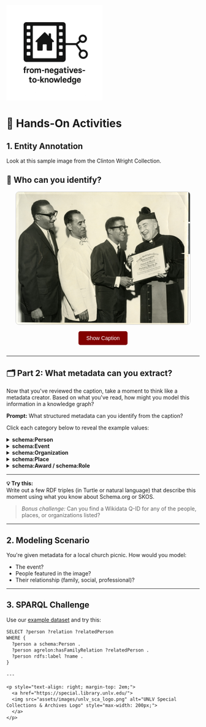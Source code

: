 <link rel="stylesheet" href="style.css">

<p align="left">
  <a href="https://darnellemelvin.github.io/from-negatives-to-knowledge">
    <img src="assets/images/negative2nodeInverse_logo.png" alt="Home" style="height: 250px;">
  </a>
</p>

# 🧠 Hands-On Activities

## 1. Entity Annotation
Look at this sample image from the Clinton Wright Collection.  

## 👀 Who can you identify?

<div style="text-align: center; margin-bottom: 1em;">
  <img id="activityImage" src="assets/images/ohr000452.jpg" alt="Historic Westside photo" style="max-width: 90%; border: 1px solid #ccc; border-radius: 8px;">
</div>

<div style="text-align: center; margin-bottom: 2em;">
  <button id="showButton" onclick="showCaption()" style="padding: 10px 20px; font-size: 1em; background-color: #810100; color: white; border: none; border-radius: 5px; cursor: pointer;">
    Show Caption
  </button>

  <button id="hideButton" onclick="hideCaption()" style="display: none; padding: 10px 20px; font-size: 1em; background-color: #555; color: white; border: none; border-radius: 5px; cursor: pointer;">
    Hide Caption
  </button>
</div>

<div id="captionBox" style="display: none; text-align: center; background: #f9f9f9; padding: 1em; border: 1px solid #ccc; border-radius: 8px; max-width: 80%; margin: auto;">
  <p><strong>Caption:</strong> Transcribed from attachment on the back of the photo: "Sands Hotel before 1962 left to right Dr. James B. McMillan, Dr. Charles I. West, Sammy Davis, Jr., Mons. James B. Empey, Pastor of St. Joan of Arc Catholic Church. Presenting an "Award of Merit and honorary fellowship" to Sammy Davis, Jr. and Will Mastin Trio from the George Washington Carver Memorial Institute of Washington, D. C. for outstanding contributions to the arts, humanities, and better race relations."

    
Sands Hotel and Casino: 3355 Las Vegas Boulevard South</p>
</div>

<script>
  function showCaption() {
    document.getElementById('captionBox').style.display = 'block';
    document.getElementById('showButton').style.display = 'none';
    document.getElementById('hideButton').style.display = 'inline-block';
  }

  function hideCaption() {
    document.getElementById('captionBox').style.display = 'none';
    document.getElementById('showButton').style.display = 'inline-block';
    document.getElementById('hideButton').style.display = 'none';
  }
</script>

---

## 🗂 Part 2: What metadata can you extract?

Now that you've reviewed the caption, take a moment to think like a metadata creator. Based on what you've read, how might you model this information in a knowledge graph?

**Prompt:** What structured metadata can you identify from the caption?

Click each category below to reveal the example values:

<details>
<summary><strong>schema:Person</strong></summary>

- Dr. James B. McMillan  
- Dr. Charles I. West  
- Sammy Davis, Jr.  
- Mons. James B. Empey  
- Will Mastin  

</details>

<details>
<summary><strong>schema:Event</strong></summary>

- Award of Merit and honorary fellowship presentation  
- Event recognizing contributions to the arts, humanities, and race relations  

</details>

<details>
<summary><strong>schema:Organization</strong></summary>

- George Washington Carver Memorial Institute  
- St. Joan of Arc Catholic Church  

</details>

<details>
<summary><strong>schema:Place</strong></summary>

- Sands Hotel and Casino  
- 3355 Las Vegas Boulevard South  

</details>

<details>
<summary><strong>schema:Award / schema:Role</strong></summary>

- Outstanding contributions to the arts, humanities, and better race relations  
- Honorary fellowship  
- Award of Merit  

</details>

---

**💡 Try this:**  
Write out a few RDF triples (in Turtle or natural language) that describe this moment using what you know about Schema.org or SKOS.

> _Bonus challenge:_ Can you find a Wikidata Q-ID for any of the people, places, or organizations listed?



---

## 2. Modeling Scenario
You're given metadata for a local church picnic. How would you model:
- The event?
- People featured in the image?
- Their relationship (family, social, professional)?

---

## 3. SPARQL Challenge
Use our [example dataset](queries.md) and try this:
```sparql   
SELECT ?person ?relation ?relatedPerson
WHERE {
  ?person a schema:Person .
  ?person agrelon:hasFamilyRelation ?relatedPerson .
  ?person rdfs:label ?name .
}

---

<p style="text-align: right; margin-top: 2em;">
  <a href="https://special.library.unlv.edu/">
  <img src="assets/images/unlv_sca_logo.png" alt="UNLV Special Collections & Archives Logo" style="max-width: 200px;">
  </a>
</p>
